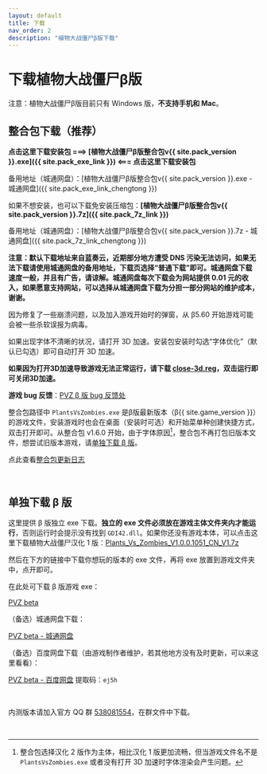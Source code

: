 ```yaml
---
layout: default
title: 下载
nav_order: 2
description: "植物大战僵尸β版下载"
---
```


# 下载植物大战僵尸β版

注意：植物大战僵尸β版目前只有 Windows 版，**不支持手机和 Mac**。

## **整合包下载（推荐）**

**点击这里下载安装包 ===> [植物大战僵尸β版整合包v{{ site.pack_version }}.exe]({{ site.pack_exe_link }}) <=== 点击这里下载安装包**

备用地址（城通网盘）：[植物大战僵尸β版整合包v{{ site.pack_version }}.exe - 城通网盘]({{ site.pack_exe_link_chengtong }})

如果不想安装，也可以下载免安装压缩包：**[植物大战僵尸β版整合包v{{ site.pack_version }}.7z]({{ site.pack_7z_link }})**

备用地址（城通网盘）：[植物大战僵尸β版整合包v{{ site.pack_version }}.7z - 城通网盘]({{ site.pack_7z_link_chengtong }})

**注意：默认下载地址来自蓝奏云，近期部分地方遭受 DNS 污染无法访问，如果无法下载请使用城通网盘的备用地址，下载页选择“普通下载”即可。城通网盘下载速度一般，并且有广告，请谅解。城通网盘每次下载会为网站提供 0.01 元的收入，如果愿意支持网站，可以选择从城通网盘下载为分担一部分网站的维护成本，谢谢。**

因为修复了一些崩溃问题，以及加入游戏开始时的弹窗，从 β5.60 开始游戏可能会被一些杀软误报为病毒。

如果出现字体不清晰的状况，请打开 3D 加速。安装包安装时勾选“字体优化”（默认已勾选）即可自动打开 3D 加速。

**如果因为打开3D加速导致游戏无法正常运行，请下载 [close-3d.reg](/close-3d.reg)，双击运行即可关闭3D加速。**

**游戏 bug 反馈**：[PVZ β 版 bug 反馈处](https://docs.qq.com/form/fill/DSUJmdkNleGpTS1hi#/fill)

整合包路径中 `PlantsVsZombies.exe` 是β版最新版本（β{{ site.game_version }}）的游戏文件，安装游戏时也会在桌面（安装时可选）和开始菜单种创建快捷方式，双击打开即可。从整合包 v1.6.0 开始，由于字体原因[^1]，整合包不再打包旧版本文件，想尝试旧版本游戏，请[单独下载 β 版](#单独下载-β-版)。

点此查看[整合包更新日志](/pack-logs.html)

<br/>

## 单独下载 β 版

这里提供 β 版独立 exe 下载。**独立的 exe 文件必须放在游戏主体文件夹内才能运行**，否则运行时会提示没有找到 `GDI42.dll`。如果你还没有游戏本体，可以点击这里下载植物大战僵尸汉化 1 版：[Plants_Vs_Zombies_V1.0.0.1051_CN_V1.7z](https://glavo.lanzous.com/iarzana)

然后在下方的链接中下载你想玩的版本的 exe 文件，再将 exe 放置到游戏文件夹中，点开即可。

在此处可下载 β 版游戏 exe：

[PVZ beta](https://glavo.lanzous.com/b00z7v7ri)

（备选）城通网盘下载：

[PVZ beta - 城通网盘](https://306t.com/dir/27421803-39214653-08a7da)

（备选）百度网盘下载（由游戏制作者维护，若其他地方没有及时更新，可以来这里看看）：

[PVZ beta - 百度网盘](http://pan.baidu.com/s/1zsfj2X1supY31snw7JWh4g)  提取码：`ej5h`

<br/>

内测版本请加入官方 QQ 群 [538081554](https://jq.qq.com/?_wv=1027&k=5aAFsMt)，在群文件中下载。

<br/>


[^1]: 整合包选择汉化 2 版作为主体，相比汉化 1 版更加流畅，但当游戏文件名不是 `PlantsVsZombies.exe` 或者没有打开 3D 加速时字体渲染会产生问题。